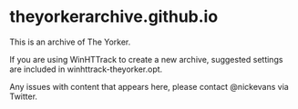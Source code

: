 # theyorkerarchive.github.io
This is an archive of The Yorker.

If you are using WinHTTrack to create a new archive, suggested settings are included in winhttrack-theyorker.opt.

Any issues with content that appears here, please contact @nickevans via Twitter.